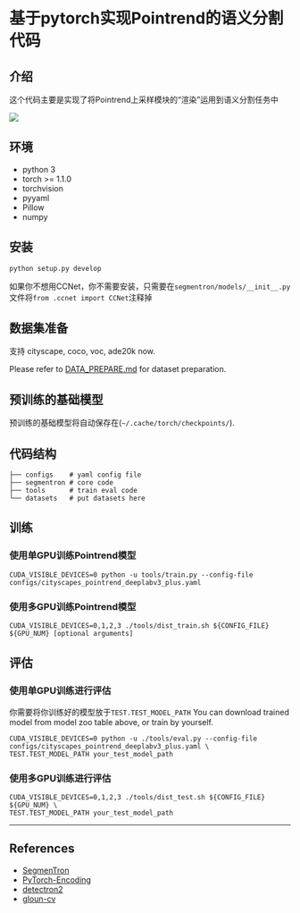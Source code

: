 # 基于pytorch实现Pointrend的语义分割代码
## 介绍
这个代码主要是实现了将Pointrend上采样模块的“渲染”运用到语义分割任务中

![](docs/images/demo.png)

## 环境
- python 3
- torch >= 1.1.0
- torchvision
- pyyaml
- Pillow
- numpy

## 安装
```
python setup.py develop
```
如果你不想用CCNet，你不需要安装，只需要在```segmentron/models/__init__.py```文件将```from .ccnet import CCNet```注释掉

## 数据集准备
支持 cityscape, coco, voc, ade20k now.

Please refer to [DATA_PREPARE.md](docs/DATA_PREPARE.md) for dataset preparation.

## 预训练的基础模型

预训练的基础模型将自动保存在(```~/.cache/torch/checkpoints/```).

## 代码结构
```
├── configs    # yaml config file
├── segmentron # core code
├── tools      # train eval code
└── datasets   # put datasets here 
```

## 训练
### 使用单GPU训练Pointrend模型
```
CUDA_VISIBLE_DEVICES=0 python -u tools/train.py --config-file configs/cityscapes_pointrend_deeplabv3_plus.yaml
```
### 使用多GPU训练Pointrend模型
```
CUDA_VISIBLE_DEVICES=0,1,2,3 ./tools/dist_train.sh ${CONFIG_FILE} ${GPU_NUM} [optional arguments]
```

## 评估
### 使用单GPU训练进行评估
你需要将你训练好的模型放于```TEST.TEST_MODEL_PATH```
You can download trained model from model zoo table above, or train by yourself.
```
CUDA_VISIBLE_DEVICES=0 python -u ./tools/eval.py --config-file configs/cityscapes_pointrend_deeplabv3_plus.yaml \
TEST.TEST_MODEL_PATH your_test_model_path

```
### 使用多GPU训练进行评估
```
CUDA_VISIBLE_DEVICES=0,1,2,3 ./tools/dist_test.sh ${CONFIG_FILE} ${GPU_NUM} \
TEST.TEST_MODEL_PATH your_test_model_path
```
----

## References
- [SegmenTron](https://github.com/LikeLy-Journey/SegmenTron)
- [PyTorch-Encoding](https://github.com/zhanghang1989/PyTorch-Encoding)
- [detectron2](https://github.com/facebookresearch/detectron2)
- [gloun-cv](https://github.com/dmlc/gluon-cv)

